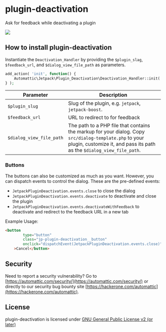 # plugin-deactivation

Ask for feedback while deactivating a plugin

![](https://d.pr/i/EJcfWh+)

## How to install plugin-deactivation

Instantiate the `Deactivation_Handler` by providing the `$plugin_slag`, `$feedback_url`, and `$dialog_view_file_path` as parameters.

```PHP
add_action( 'init', function() {
	Automattic\Jetpack\Plugin_Deactivation\Deactivation_Handler::init( $plugin_slug, $feedback_url, $dialog_view_file_path );
} );
```


| Parameter                 | Description                                                                                                                                                                        |
|--------------------------|------------------------------------------------------------------------------------------------------------------------------------------------------------------------------------|
| `$plugin_slug`           | Slug of the plugin, e.g. `jetpack`, `jetpack-boost`.                                                                                                                               |
| `$feedback_url`          | URL to redirect to for feedback                                                                                                                                                    |
| `$dialog_view_file_path` | The path to a PHP file that contains the markup for your dialog.  Copy `src/dialog-template.php` to your plugin, customize it, and  pass its path as the `$dialog_view_file_path`. |

### Buttons
The buttons can also be customized as much as you want. However, you can dispatch events to control the dialog. These are the pre-defined events:
- `JetpackPluginDeactivation.events.close` to close the dialog
- `JetpackPluginDeactivation.events.deactivate` to deactivate and close the plugin
- `JetpackPluginDeactivation.events.deactivateWithFeedback` to deactivate and redirect to the feedback URL in a new tab

Example Usage:

```HTML
<button 
		type="button"
		class="jp-plugin-deactivation__button"
		onclick="dispatchEvent(JetpackPluginDeactivation.events.close)"
	>Cancel</button>
```


## Security

Need to report a security vulnerability? Go to [https://automattic.com/security/](https://automattic.com/security/) or directly to our security bug bounty site [https://hackerone.com/automattic](https://hackerone.com/automattic).

## License

plugin-deactivation is licensed under [GNU General Public License v2 (or later)](./LICENSE.txt)

